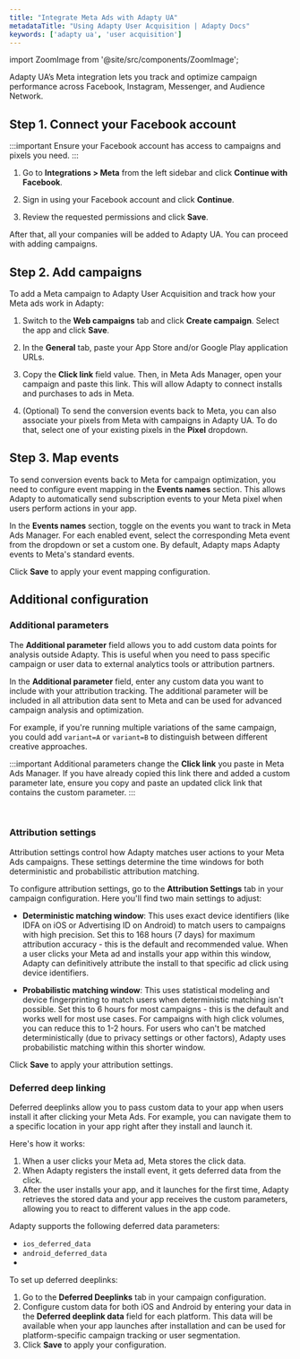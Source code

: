 ```yaml
---
title: "Integrate Meta Ads with Adapty UA"
metadataTitle: "Using Adapty User Acquisition | Adapty Docs"
keywords: ['adapty ua', 'user acquisition']
---
```

import ZoomImage from '@site/src/components/ZoomImage';

Adapty UA’s Meta integration lets you track and optimize campaign performance across Facebook, Instagram, Messenger, and Audience Network.

## Step 1. Connect your Facebook account

:::important
Ensure your Facebook account has access to campaigns and pixels you need.
:::

1. Go to **Integrations > Meta** from the left sidebar and click **Continue with Facebook**.

<ZoomImage id="ua-connect-meta.webp" width="700px" />

2. Sign in using your Facebook account and click **Continue**.

<ZoomImage id="ua-fb-sign.webp" width="500px" />

3. Review the requested permissions and click **Save**.

After that, all your companies will be added to Adapty UA. You can proceed with adding campaigns.

## Step 2. Add campaigns

To add a Meta campaign to Adapty User Acquisition and track how your Meta ads work in Adapty:

1. Switch to the **Web campaigns** tab and click **Create campaign**. Select the app and click **Save**.

<ZoomImage id="ua-new-campaign.webp" width="500px" />

2. In the **General** tab, paste your App Store and/or Google Play application URLs.

<ZoomImage id="ua-url.webp" width="900px" />

3. Copy the **Click link** field value. Then, in Meta Ads Manager, open your campaign and paste this link. This will allow Adapty to connect installs and purchases to ads in Meta.

<ZoomImage id="ua-lnk.webp" width="900px" />

4. (Optional) To send the conversion events back to Meta, you can also associate your pixels from Meta with campaigns in Adapty UA. To do that, select one of your existing pixels in the **Pixel** dropdown.

## Step 3. Map events

To send conversion events back to Meta for campaign optimization, you need to configure event mapping in the **Events names** section. This allows Adapty to automatically send subscription events to your Meta pixel when users perform actions in your app.

In the **Events names** section, toggle on the events you want to track in Meta Ads Manager. For each enabled event, select the corresponding Meta event from the dropdown or set a custom one. By default, Adapty maps Adapty events to Meta's standard events.

Click **Save** to apply your event mapping configuration.

<ZoomImage id="ua-meta-events.webp" width="900px" />

## Additional configuration

### Additional parameters

The **Additional parameter** field allows you to add custom data points for analysis outside Adapty. This is useful when you need to pass specific campaign or user data to external analytics tools or attribution partners.

In the **Additional parameter** field, enter any custom data you want to include with your attribution tracking. The additional parameter will be included in all attribution data sent to Meta and can be used for advanced campaign analysis and optimization.

For example, if you're running multiple variations of the same campaign, you could add `variant=A` or `variant=B` to distinguish between different creative approaches.

:::important
Additional parameters change the **Click link** you paste in Meta Ads Manager. If you have already copied this link there and added a custom parameter late, ensure you copy and paste an updated click link that contains the custom parameter.
:::

<br/>

<ZoomImage id="ua-custom-tiktok.webp" width="900px" />


### Attribution settings

Attribution settings control how Adapty matches user actions to your Meta Ads campaigns. These settings determine the time windows for both deterministic and probabilistic attribution matching.

To configure attribution settings, go to the **Attribution Settings** tab in your campaign configuration. Here you'll find two main settings to adjust:

- **Deterministic matching window**: This uses exact device identifiers (like IDFA on iOS or Advertising ID on Android) to match users to campaigns with high precision. Set this to 168 hours (7 days) for maximum attribution accuracy - this is the default and recommended value. When a user clicks your Meta ad and installs your app within this window, Adapty can definitively attribute the install to that specific ad click using device identifiers.

- **Probabilistic matching window**: This uses statistical modeling and device fingerprinting to match users when deterministic matching isn't possible. Set this to 6 hours for most campaigns - this is the default and works well for most use cases. For campaigns with high click volumes, you can reduce this to 1-2 hours. For users who can't be matched deterministically (due to privacy settings or other factors), Adapty uses probabilistic matching within this shorter window.

Click **Save** to apply your attribution settings.

<ZoomImage id="ua-meta-attribution-settings.webp" width="900px" />

### Deferred deep linking

Deferred deeplinks allow you to pass custom data to your app when users install it after clicking your Meta Ads. For example, you can navigate them to a specific location in your app right after they install and launch it.

Here's how it works:

1. When a user clicks your Meta ad, Meta stores the click data. 
2. When Adapty registers the install event, it gets deferred data from the click.
3. After the user installs your app, and it launches for the first time, Adapty retrieves the stored data and your app receives the custom parameters, allowing you to react to different values in the app code.

Adapty supports the following deferred data parameters:

- `ios_deferred_data`
- `android_deferred_data`
- 
To set up deferred deeplinks:

1. Go to the **Deferred Deeplinks** tab in your campaign configuration. 
2. Configure custom data for both iOS and Android by entering your data in the **Deferred deeplink data** field for each platform. This data will be available when your app launches after installation and can be used for platform-specific campaign tracking or user segmentation.
3. Click **Save** to apply your configuration.

<ZoomImage id="ua-deeplink.webp" width="900px" />
